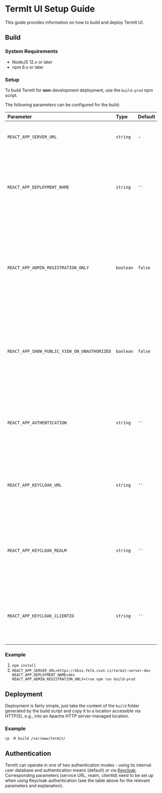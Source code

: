# TermIt UI Setup Guide

This guide provides information on how to build and deploy TermIt UI.

## Build

### System Requirements

- NodeJS 12.x or later
- npm 6.x or later

### Setup

To build TermIt for **non**-development deployment, use the `build-prod` npm script.

The following parameters can be configured for the build:

| Parameter                                    | Type      | Default | Description                                                                                                                                                                       |
| :------------------------------------------- | :-------- | :------ | :-------------------------------------------------------------------------------------------------------------------------------------------------------------------------------- |
| `REACT_APP_SERVER_URL`                       | `string`  | -       | Specifies the URL where the TermIt backend is running                                                                                                                             |
| `REACT_APP_DEPLOYMENT_NAME`                  | `string`  | `''`    | Is used to disambiguate cookies and items in the local storage in case the client accesses multiple TermIt instances                                                              |
| `REACT_APP_ADMIN_REGISTRATION_ONLY`          | `boolean` | `false` | Configures whether the login page should contain a link to registration or not. If the parameter is true, only administrators can add new users and there is no registration link |
| `REACT_APP_SHOW_PUBLIC_VIEW_ON_UNAUTHORIZED` | `boolean` | `false` | Configures whether the application should show the public view dashboard if the user is not logged in. By default, the login screen is shown.                                     |
| `REACT_APP_AUTHENTICATION`                   | `string`  | `''`    | Authentication means. Use `keycloak` to set up [Keycloak](https://www.keycloak.org/)-based authentication (must be configured on backend as well.                                 |
| `REACT_APP_KEYCLOAK_URL`                     | `string`  | `''`    | URL of the Keycloak authentication service. Relevant only if Keycloak-based authentication is enabled.                                                                            |
| `REACT_APP_KEYCLOAK_REALM`                   | `string`  | `''`    | Name of the Keycloak realm under which this application authenticates its users. Relevant only if Keycloak-based authentication is enabled.                                       |
| `REACT_APP_KEYCLOAK_CLIENTID`                | `string`  | `''`    | Keycloak client identifier of this appliation. Relevant only if Keycloak-based authentication is enabled.                                                                         |

### Example

1. `npm install`
2. `REACT_APP_SERVER_URL=https://kbss.felk.cvut.cz/termit-server-dev REACT_APP_DEPLOYMENT_NAME=dev REACT_APP_ADMIN_REGISTRATION_ONLY=true npm run build-prod`

## Deployment

Deployment is fairly simple, just take the content of the `build` folder generated by the build script
and copy it to a location accessible via HTTP(S), e.g., into an Apache HTTP server-managed location.

### Example

`cp -R build /var/www/termit/`

## Authentication

TermIt can operate in one of two authentication modes - using its internal user database and authentication means (default)
or via [Keycloak](https://www.keycloak.org/). Corresponding parameters (service URL, realm, clientId) need to be set up when using Keycloak authentication
(see the table above for the relevant parameters and explanation).
